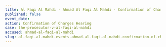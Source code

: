```yaml
---
title: Al Faqi Al Mahdi - Ahmad Al Faqi Al Mahdi - Confirmation of Charges Hearing
published: false
event_date:
action: Confirmation of Charges Hearing
case: the-prosecutor-v-al-faqi-al-mahdi
accused: ahmad-al-faqi-al-mahdi
slug: al-faqi-al-mahdi-events-ahmad-al-faqi-al-mahdi-confirmation-of-charges-hearing
---
```



